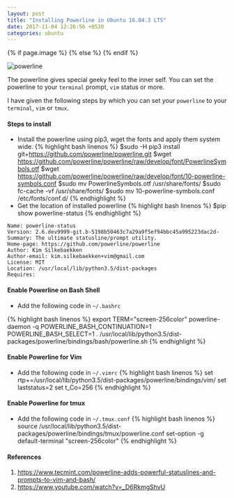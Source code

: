 ```yaml
---
layout: post
title: "Installing Powerline in Ubuntu 16.04.3 LTS"
date: 2017-11-04 12:26:56 +0530
categories: ubuntu
---
```


{% if page.image %}
  <meta property="og:image" content="/blog/images/powerline.png">
{% else %}
  <meta property="og:image" content="/blog/images/powerline.png">
{% endif %}

![powerline](/blog/images/powerline.png)

The powerline gives special geeky feel to the inner self. You can set the powerline to your `terminal` prompt, `vim` status or more.

I have given the following steps by which you can set your `powerline` to your `terminal`, `vim` or `tmux`.

#### Steps to install
- Install the powerline using pip3, wget the fonts and apply them system wide.
{% highlight bash linenos %}
$sudo -H pip3 install git+https://github.com/powerline/powerline.git
$wget https://github.com/powerline/powerline/raw/develop/font/PowerlineSymbols.otf
$wget https://github.com/powerline/powerline/raw/develop/font/10-powerline-symbols.conf
$sudo mv PowerlineSymbols.otf /usr/share/fonts/
$sudo fc-cache -vf /usr/share/fonts/
$sudo mv 10-powerline-symbols.conf /etc/fonts/conf.d/
{% endhighlight %}
- Get the location of installed powerline
{% highlight bash linenos %}
$pip show powerline-status
{% endhighlight %}
```
Name: powerline-status
Version: 2.6.dev9999-git.b-5198b50463c7a29a9f5ef94bbc45a995223dac2d-
Summary: The ultimate statusline/prompt utility.
Home-page: https://github.com/powerline/powerline
Author: Kim Silkebaekken
Author-email: kim.silkebaekken+vim@gmail.com
License: MIT
Location: /usr/local/lib/python3.5/dist-packages
Requires:
```
#### Enable Powerline on Bash Shell
- Add the following code in `~/.bashrc`

{% highlight bash linenos %}
export TERM="screen-256color"
powerline-daemon -q
POWERLINE\_BASH\_CONTINUATION=1
POWERLINE\_BASH\_SELECT=1
. /usr/local/lib/python3.5/dist-packages/powerline/bindings/bash/powerline.sh
{% endhighlight %}

#### Enable Powerline for Vim
- Add the following code in `~/.vimrc`
{% highlight bash linenos %}
set  rtp+=/usr/local/lib/python3.5/dist-packages/powerline/bindings/vim/
set laststatus=2
set t_Co=256
{% endhighlight %}

#### Enable Powerline for tmux
- Add the following code in `~/.tmux.conf`
{% highlight bash linenos %}
source /usr/local/lib/python3.5/dist-packages/powerline/bindings/tmux/powerline.conf
set-option -g default-terminal "screen-256color"
{% endhighlight %}


#### References
1. https://www.tecmint.com/powerline-adds-powerful-statuslines-and-prompts-to-vim-and-bash/
2. https://www.youtube.com/watch?v=_D6RkmgShvU
